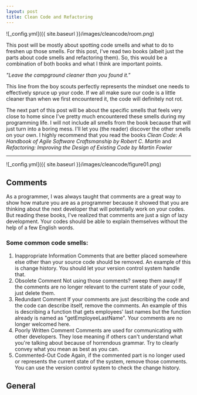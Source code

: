 ```yaml
---
layout: post
title: Clean Code and Refactoring
---
```


![_config.yml]({{ site.baseurl }}/images/cleancode/room.png)

This post will be mostly about spotting code smells and what to do to freshen up those smells. For this post, I've read two books (albeit just the parts about code smells and refactoring them). So, this would be a combination of both books and what I think are important points.

*"Leave the campground cleaner than you found it."*

This line from the boy scouts perfectly represents the mindset one needs to effectively spruce up your code. If we all make sure our code is a little cleaner than when we first encountered it, the code will definitely not rot.

The next part of this post will be about the specific smells that feels very close to home since I've pretty much encountered these smells during my programming life. I will not include all smells from the book because that will just turn into a boring mess. I'll let you (the reader) discover the other smells on your own. I highly recommend that you read the books *Clean Code: A Handbook of Agile Software Craftsmanship by Robert C. Martin* and *Refactoring: Improving the Design of Existing Code by Martin Fowler*

___


![_config.yml]({{ site.baseurl }}/images/cleancode/figure01.png)

## Comments

As a programmer, I was always taught that comments are a great way to show how mature you are as a programmer because it showed that you are thinking about the next developer that will potentially work on your codes. But reading these books, I've realized that comments are just a sign of lazy development. Your codes should be able to explain themselves without the help of a few English words.

### Some common code smells:

1. Inappropriate Information
  Comments that are better placed somewhere else other than your source code should be removed. An example of this is change history. You should let your version control system handle that.
2. Obsolete Comment
  Not using those comments? sweep them away! If the comments are no longer relevant to the current state of your code, just delete them.
3. Redundant Comment
  If your comments are just describing the code and the code can describe itself, remove the comments. An example of this is describing a function that gets employees' last names but the function already is named as "getEmployeeLastName". Your comments are no longer welcomed here.
4. Poorly Written Comment
  Comments are used for communicating with other developers. They lose meaning if others can't understand what you're talking about because of horrendous grammar. Try to clearly convey what you mean as best as you can.
5. Commented-Out Code
  Again, if the commented part is no longer used or represents the current state of the system, remove those comments. You can use the version control system to check the change history.

## General
